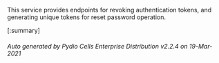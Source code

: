 






This service provides endpoints for revoking authentication tokens, and generating unique tokens for reset password operation.

[:summary]

###### Auto generated by Pydio Cells Enterprise Distribution v2.2.4 on 19-Mar-2021
